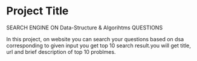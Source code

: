 # Project Title

SEARCH ENGINE ON Data-Structure & Algorihtms QUESTIONS

In this project, on website you can search your questions based on dsa corresponding to given input you get top 10 search result.you will get title, url and brief description of top 10 problmes.

